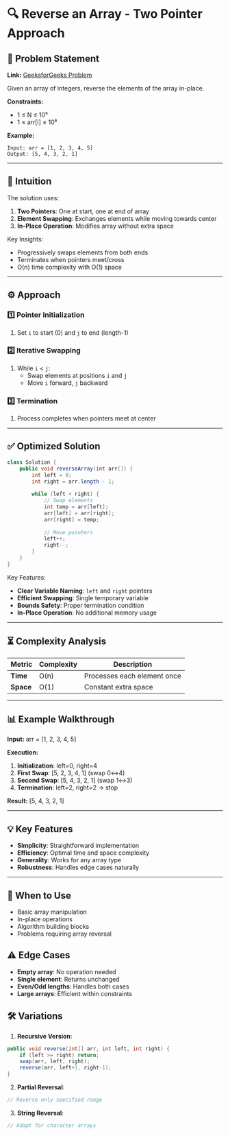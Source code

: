 # 🔍 Reverse an Array - Two Pointer Approach

## 📜 Problem Statement
**Link:** [GeeksforGeeks Problem](https://www.geeksforgeeks.org/problems/reverse-an-array/1?page=1&company=Google&sortBy=latest)

Given an array of integers, reverse the elements of the array in-place.

**Constraints:**
- 1 ≤ N ≤ 10⁵
- 1 ≤ arr[i] ≤ 10⁶

**Example:**
```text
Input: arr = [1, 2, 3, 4, 5]
Output: [5, 4, 3, 2, 1]
```

---

## 🧠 Intuition
The solution uses:
1. **Two Pointers**: One at start, one at end of array
2. **Element Swapping**: Exchanges elements while moving towards center
3. **In-Place Operation**: Modifies array without extra space

Key Insights:
- Progressively swaps elements from both ends
- Terminates when pointers meet/cross
- O(n) time complexity with O(1) space

---

## ⚙️ Approach
### **1️⃣ Pointer Initialization**
1. Set `i` to start (0) and `j` to end (length-1)

### **2️⃣ Iterative Swapping**
1. While `i` < `j`:
   - Swap elements at positions `i` and `j`
   - Move `i` forward, `j` backward

### **3️⃣ Termination**
1. Process completes when pointers meet at center

---

## ✅ Optimized Solution
```java
class Solution {
    public void reverseArray(int arr[]) {
        int left = 0;
        int right = arr.length - 1;
        
        while (left < right) {
            // Swap elements
            int temp = arr[left];
            arr[left] = arr[right];
            arr[right] = temp;
            
            // Move pointers
            left++;
            right--;
        }
    }
}
```

Key Features:
- **Clear Variable Naming**: `left` and `right` pointers
- **Efficient Swapping**: Single temporary variable
- **Bounds Safety**: Proper termination condition
- **In-Place Operation**: No additional memory usage

---

## ⏳ Complexity Analysis
| Metric          | Complexity | Description |
|-----------------|------------|-------------|
| **Time**        | O(n)       | Processes each element once |
| **Space**       | O(1)       | Constant extra space |

---

## 📊 Example Walkthrough

**Input:** arr = [1, 2, 3, 4, 5]

**Execution:**
1. **Initialization**: left=0, right=4
2. **First Swap**: [5, 2, 3, 4, 1] (swap 0↔4)
3. **Second Swap**: [5, 4, 3, 2, 1] (swap 1↔3)
4. **Termination**: left=2, right=2 → stop

**Result:** [5, 4, 3, 2, 1]

---

## 💡 Key Features
- **Simplicity**: Straightforward implementation
- **Efficiency**: Optimal time and space complexity
- **Generality**: Works for any array type
- **Robustness**: Handles edge cases naturally

---

## 🚀 When to Use
- Basic array manipulation
- In-place operations
- Algorithm building blocks
- Problems requiring array reversal

## ⚠️ Edge Cases
- **Empty array**: No operation needed
- **Single element**: Returns unchanged
- **Even/Odd lengths**: Handles both cases
- **Large arrays**: Efficient within constraints

## 🛠 Variations
1. **Recursive Version**:
```java
public void reverse(int[] arr, int left, int right) {
    if (left >= right) return;
    swap(arr, left, right);
    reverse(arr, left+1, right-1);
}
```

2. **Partial Reversal**:
```java
// Reverse only specified range
```

3. **String Reversal**:
```java
// Adapt for character arrays
```